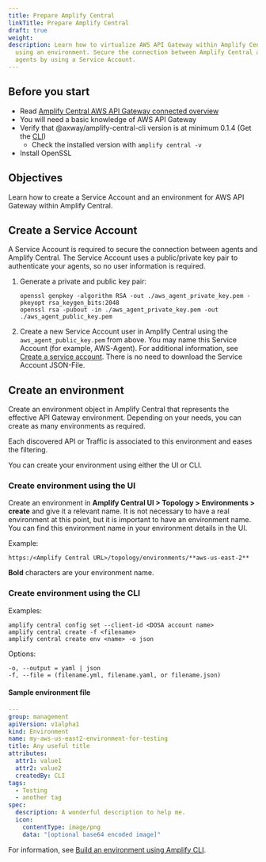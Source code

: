 ```yaml
---
title: Prepare Amplify Central
linkTitle: Prepare Amplify Central
draft: true
weight: 
description: Learn how to virtualize AWS API Gateway within Amplify Central by
  using an environment. Secure the connection between Amplify Central and the
  agents by using a Service Account.
---
```


## Before you start

* Read [Amplify Central AWS API Gateway connected overview](/docs/central/connect-aws-gateway/)
* You will need a basic knowledge of AWS API Gateway
* Verify that @axway/amplify-central-cli version is at minimum 0.1.4 (Get the [CLI](/docs/central/cli_central/cli_install/))
    * Check the installed version with `amplify central -v`
* Install OpenSSL

## Objectives

Learn how to create a Service Account and an environment for AWS API Gateway within Amplify Central.

## Create a Service Account

A Service Account is required to secure the connection between agents and Amplify Central. The Service Account uses a public/private key pair to authenticate your agents, so no user information is required.

1. Generate a private and public key pair:

    ```
    openssl genpkey -algorithm RSA -out ./aws_agent_private_key.pem -pkeyopt rsa_keygen_bits:2048
    openssl rsa -pubout -in ./aws_agent_private_key.pem -out ./aws_agent_public_key.pem
    ```

2. Create a new Service Account user in Amplify Central using the `aws_agent_public_key.pem` from above. You may name this Service Account (for example, AWS-Agent). For additional information, see [Create a service account](/docs/central/cli_central/cli_install/#create-a-service-account). There is no need to download the Service Account JSON-File.

## Create an environment

Create an environment object in Amplify Central that represents the effective API Gateway environment. Depending on your needs, you can create as many environments as required.

Each discovered API or Traffic is associated to this environment and eases the filtering.

You can create your environment using either the UI or CLI.

### Create environment using the UI

Create an environment in **Amplify Central UI > Topology > Environments > create** and give it a relevant name. It is not necessary to have a real environment at this point, but it is important to have an environment name. You can find this environment name in your environment details in the UI.

Example:

```
https:/<Amplify Central URL>/topology/environments/**aws-us-east-2**
```

**Bold** characters are your environment name.

### Create environment using the CLI

Examples:

```
amplify central config set --client-id <DOSA account name>
amplify central create -f <filename>
amplify central create env <name> -o json
```

Options:

```
-o, --output = yaml | json
-f, --file = (filename.yml, filename.yaml, or filename.json)
```

#### Sample environment file

```yaml
---
group: management
apiVersion: v1alpha1
kind: Environment
name: my-aws-us-east2-environment-for-testing
title: Any useful title
attributes:
  attr1: value1
  attr2: value2
  createdBy: CLI
tags:
  - Testing
  - another tag
spec:
  description: A wonderful description to help me.
  icon:
    contentType: image/png
    data: "[optional base64 encoded image]"
```

For information, see [Build an environment using Amplify CLI](/docs/central/cli_central/cli_environments/).
